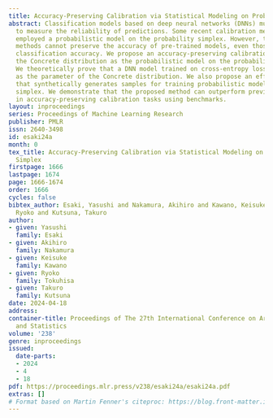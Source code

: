 ```yaml
---
title: Accuracy-Preserving Calibration via Statistical Modeling on Probability Simplex
abstract: Classification models based on deep neural networks (DNNs) must be calibrated
  to measure the reliability of predictions. Some recent calibration methods have
  employed a probabilistic model on the probability simplex. However, these calibration
  methods cannot preserve the accuracy of pre-trained models, even those with a high
  classification accuracy. We propose an accuracy-preserving calibration method using
  the Concrete distribution as the probabilistic model on the probability simplex.
  We theoretically prove that a DNN model trained on cross-entropy loss has optimality
  as the parameter of the Concrete distribution. We also propose an efficient method
  that synthetically generates samples for training probabilistic models on the probability
  simplex. We demonstrate that the proposed method can outperform previous methods
  in accuracy-preserving calibration tasks using benchmarks.
layout: inproceedings
series: Proceedings of Machine Learning Research
publisher: PMLR
issn: 2640-3498
id: esaki24a
month: 0
tex_title: Accuracy-Preserving Calibration via Statistical Modeling on Probability
  Simplex
firstpage: 1666
lastpage: 1674
page: 1666-1674
order: 1666
cycles: false
bibtex_author: Esaki, Yasushi and Nakamura, Akihiro and Kawano, Keisuke and Tokuhisa,
  Ryoko and Kutsuna, Takuro
author:
- given: Yasushi
  family: Esaki
- given: Akihiro
  family: Nakamura
- given: Keisuke
  family: Kawano
- given: Ryoko
  family: Tokuhisa
- given: Takuro
  family: Kutsuna
date: 2024-04-18
address:
container-title: Proceedings of The 27th International Conference on Artificial Intelligence
  and Statistics
volume: '238'
genre: inproceedings
issued:
  date-parts:
  - 2024
  - 4
  - 18
pdf: https://proceedings.mlr.press/v238/esaki24a/esaki24a.pdf
extras: []
# Format based on Martin Fenner's citeproc: https://blog.front-matter.io/posts/citeproc-yaml-for-bibliographies/
---
```

